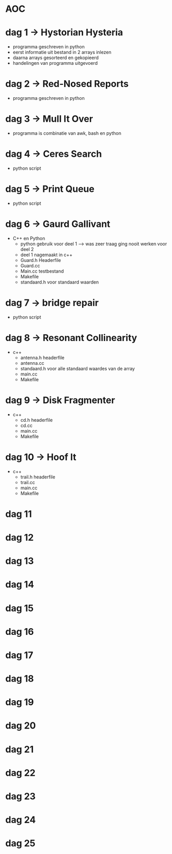 # AOC
# dag 1 -> Hystorian Hysteria
- programma geschreven in python
- eerst informatie uit bestand in 2 arrays inlezen
- daarna arrays gesorteerd en gekopieerd
- handelingen van programma uitgevoerd

# dag 2 -> Red-Nosed Reports
- programma geschreven in python

# dag 3 -> Mull It Over
- programma is combinatie van awk, bash en python

# dag 4 -> Ceres Search
- python script
# dag 5 -> Print Queue
- python script
# dag 6 -> Gaurd Gallivant
- C++ en Python
    * python gebruik voor deel 1 --> was zeer traag ging nooit werken voor deel 2
    * deel 1 nagemaakt in c++
    * Guard.h Headerfile
    * Guard.cc
    * Main.cc testbestand
    * Makefile
    * standaard.h voor standaard waarden
# dag 7 -> bridge repair
- python script
# dag 8 -> Resonant Collinearity
- c++
    * antenna.h headerfile
    * antenna.cc 
    * standaard.h voor alle standaard waardes van de array
    * main.cc
    * Makefile
# dag 9 -> Disk Fragmenter
- c++
    * cd.h headerfile
    * cd.cc 
    * main.cc
    * Makefile
# dag 10 -> Hoof It
- c++
    * trail.h headerfile
    * trail.cc 
    * main.cc
    * Makefile
# dag 11
# dag 12
# dag 13
# dag 14
# dag 15
# dag 16
# dag 17
# dag 18
# dag 19
# dag 20
# dag 21
# dag 22
# dag 23
# dag 24
# dag 25
